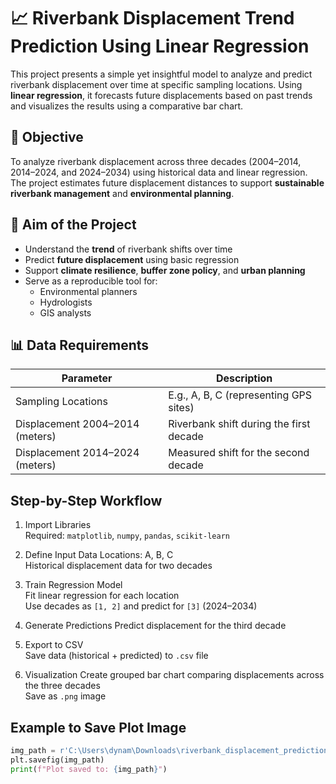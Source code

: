 # 📈 Riverbank Displacement Trend Prediction Using Linear Regression

This project presents a simple yet insightful model to analyze and predict riverbank displacement over time at specific sampling locations. Using **linear regression**, it forecasts future displacements based on past trends and visualizes the results using a comparative bar chart.

## 🎯 Objective

To analyze riverbank displacement across three decades (2004–2014, 2014–2024, and 2024–2034) using historical data and linear regression. The project estimates future displacement distances to support **sustainable riverbank management** and **environmental planning**.

## 🧠 Aim of the Project

- Understand the **trend** of riverbank shifts over time  
- Predict **future displacement** using basic regression  
- Support **climate resilience**, **buffer zone policy**, and **urban planning**  
- Serve as a reproducible tool for:  
  - Environmental planners  
  - Hydrologists  
  - GIS analysts  

## 📊 Data Requirements

| Parameter                     | Description                          |
|------------------------------|------------------------------------|
| Sampling Locations            | E.g., A, B, C (representing GPS sites) |
| Displacement 2004–2014 (meters) | Riverbank shift during the first decade |
| Displacement 2014–2024 (meters) | Measured shift for the second decade |

## Step-by-Step Workflow

1. Import Libraries  
   Required: `matplotlib`, `numpy`, `pandas`, `scikit-learn`  

2. Define Input Data 
   Locations: A, B, C  
   Historical displacement data for two decades  

3. Train Regression Model  
   Fit linear regression for each location  
   Use decades as `[1, 2]` and predict for `[3]` (2024–2034)  

4. Generate Predictions
   Predict displacement for the third decade  

5. Export to CSV  
   Save data (historical + predicted) to `.csv` file  

6. Visualization
   Create grouped bar chart comparing displacements across the three decades  
   Save as `.png` image  

## Example to Save Plot Image

```python
img_path = r'C:\Users\dynam\Downloads\riverbank_displacement_prediction_plot.png'
plt.savefig(img_path)
print(f"Plot saved to: {img_path}")

